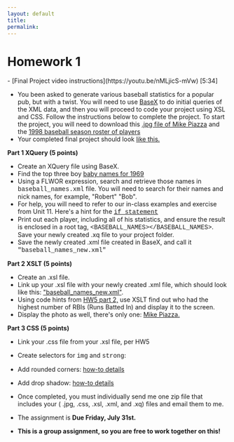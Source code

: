 ```yaml
---
layout: default
title: 
permalink:
---
```


<h1> Homework 1</h1>
- [Final Project video instructions](https://youtu.be/nMLjicS-mVw) [5:34] 

- You been asked to generate various baseball statistics for a popular pub, but with a twist.  You will need to use [BaseX](http://basex.org/) to do initial queries of the XML data, and then you will proceed to  code your project using XSL and CSS. Follow the instructions below to complete the project. To start the project, you will need to download this [.jpg file of Mike Piazza](http://www.albany.edu/~mwolfe/ist538/homework/final_project/piazza.jpg) and the [1998 baseball season roster of players](http://www.albany.edu/~mwolfe/ist538/homework/final_project/baseball_names.xml)
- Your completed final project should look [like this.](http://www.albany.edu/~mwolfe/ist538/homework/final_project/final_project.jpg)

**Part 1 XQuery (5 points)**

- Create an XQuery file using BaseX. 
- Find the top three boy [baby names for 1969](http://www.babycenter.com/popularBabyNames.htm?year=1969)
- Using a FLWOR expression, search and retrieve  those names in <span style="font-family:Courier">baseball_names.xml</span> file. You will need to search for their names and nick names, for example, &quot;Robert&quot; &quot;Bob&quot;.
- For help, you will need to refer to our in-class examples and exercise from Unit 11. Here's a hint for the [<span style="font-family:Courier">if statement</span>](http://www.albany.edu/~mwolfe/ist538/homework/final_project/if_statement.jpg)
- Print out each player, including all of his statistics, and ensure the result is enclosed in a root tag, <span style="font-family:Courier">&lt;BASEBALL_NAMES&gt;&lt;/BASEBALL_NAMES&gt;</span>. Save your newly created .xq file to your project folder.
- Save the newly created .xml file created in BaseX, and call it <span style="font-family:Courier">&quot;baseball_names_new.xml&quot; </span>

**Part 2 XSLT (5 points)**

- Create an .xsl file.
- Link up your .xsl file with your newly created .xml file, which should look like this: [&quot;baseball_names_new.xml&quot;](http://www.albany.edu/~mwolfe/ist538/homework/final_project/baseball_names_new.xml).
- Using code hints from [HW5 part 2,](http://www.albany.edu/~mwolfe/ist538/homework/hw5/highest_seller_code.txt) use XSLT find out who had the highest number of RBIs (Runs Batted In) and display it to the screen.
- Display the photo as well, there's only one: [Mike Piazza.](http://www.albany.edu/~mwolfe/ist538/homework/final_project/piazza.jpg)

**Part 3 CSS (5 points)**


- Link your .css file from your .xsl file, per HW5
- Create selectors for <span style="font-family:Courier">img</span> and <span style="font-family:Courier">strong</span>:
- Add rounded corners: [how-to details](http://www.w3schools.com/css/css3_borders.asp)
- Add drop shadow: [how-to details](http://www.w3schools.com/cssref/css3_pr_box-shadow.asp)
- Once completed, you must individually send me one zip file that includes your ( .jpg, .css, .xsl, .xml, and .xq) files and email them to me. 
- The assignment is **Due Friday, July 31st.**

- **This is a group assignment, so you are free to work together on this!**
